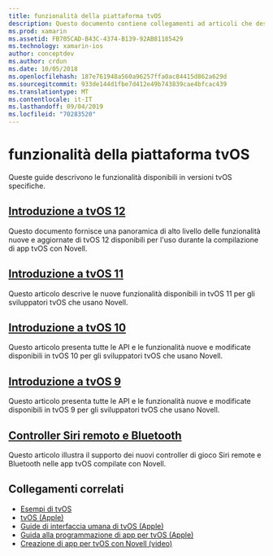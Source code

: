 ```yaml
---
title: funzionalità della piattaforma tvOS
description: Questo documento contiene collegamenti ad articoli che descrivono le funzionalità incluse in varie versioni di tvOS. Sono inoltre disponibili collegamenti a un documento che descrive i controller Siri remote e Bluetooth.
ms.prod: xamarin
ms.assetid: FB705CAD-B43C-4374-B139-92AB81185429
ms.technology: xamarin-ios
author: conceptdev
ms.author: crdun
ms.date: 10/05/2018
ms.openlocfilehash: 187e761948a560a96257ffa0ac84415d862a629d
ms.sourcegitcommit: 933de144d1fbe7d412e49b743839cae4bfcac439
ms.translationtype: MT
ms.contentlocale: it-IT
ms.lasthandoff: 09/04/2019
ms.locfileid: "70283520"
---
```

# <a name="tvos-platform-features"></a>funzionalità della piattaforma tvOS

Queste guide descrivono le funzionalità disponibili in versioni tvOS specifiche.

## <a name="introduction-to-tvos-12iostvosplatformintroduction-to-tvos12indexmd"></a>[Introduzione a tvOS 12](~/ios/tvos/platform/introduction-to-tvos12/index.md)

Questo documento fornisce una panoramica di alto livello delle funzionalità nuove e aggiornate di tvOS 12 disponibili per l'uso durante la compilazione di app tvOS con Novell.

## <a name="introduction-to-tvos-11iostvosplatformintroduction-to-tvos11md"></a>[Introduzione a tvOS 11](~/ios/tvos/platform/introduction-to-tvos11.md)

Questo articolo descrive le nuove funzionalità disponibili in tvOS 11 per gli sviluppatori tvOS che usano Novell.

## <a name="introduction-to-tvos-10iostvosplatformintroduction-to-tvos10indexmd"></a>[Introduzione a tvOS 10](~/ios/tvos/platform/introduction-to-tvos10/index.md)

Questo articolo presenta tutte le API e le funzionalità nuove e modificate disponibili in tvOS 10 per gli sviluppatori tvOS che usano Novell.

## <a name="introduction-to-tvos-9iostvosplatformtvos9md"></a>[Introduzione a tvOS 9](~/ios/tvos/platform/tvos9.md)

Questo articolo presenta tutte le API e le funzionalità nuove e modificate disponibili in tvOS 9 per gli sviluppatori tvOS che usano Novell.

## <a name="siri-remote-and-bluetooth-controllersiostvosplatformremote-bluetoothmd"></a>[Controller Siri remoto e Bluetooth](~/ios/tvos/platform/remote-bluetooth.md)

Questo articolo illustra il supporto dei nuovi controller di gioco Siri remote e Bluetooth nelle app tvOS compilate con Novell.

## <a name="related-links"></a>Collegamenti correlati

- [Esempi di tvOS](https://docs.microsoft.com/samples/browse/?products=xamarin&term=Xamarin.iOS+tvOS)
- [tvOS (Apple)](https://developer.apple.com/tvos/)
- [Guide di interfaccia umana di tvOS (Apple)](https://developer.apple.com/tvos/human-interface-guidelines/)
- [Guida alla programmazione di app per tvOS (Apple)](https://developer.apple.com/library/prerelease/tvos/documentation/General/Conceptual/AppleTV_PG/)
- [Creazione di app per tvOS con Novell (video)](https://university.xamarin.com/lightninglectures/tvos-with-xamarin)
